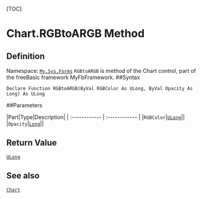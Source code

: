 [TOC]
# Chart.RGBtoARGB Method

## Definition
Namespace: [`My.Sys.Forms`](My.Sys.Forms.md)
`RGBtoARGB` is method of the Chart control, part of the freeBasic framework MyFbFramework.
##Syntax
```freeBasic
Declare Function RGBtoARGB(ByVal RGBColor As ULong, ByVal Opacity As Long) As ULong
```

##Parameters

|Part|Type|Description|
| :------------ | :------------ |
|`RGBColor`|[`ULong`]("https://www.freebasic.net/wiki/KeyPgULong")||
|`Opacity`|[`Long`]("https://www.freebasic.net/wiki/KeyPgLong")||

## Return Value
[`ULong`]("https://www.freebasic.net/wiki/KeyPgULong")
## See also
[`Chart`](Chart.md)
